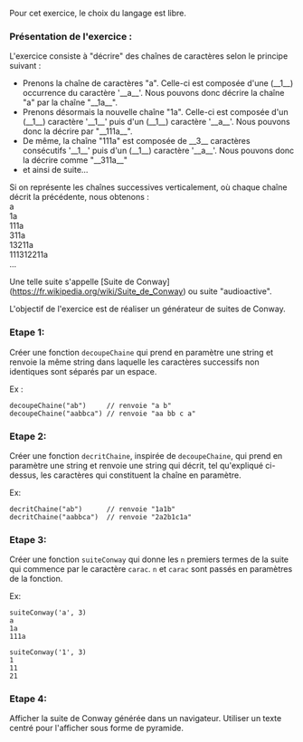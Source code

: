 Pour cet exercice, le choix du langage est libre. 

### Présentation de l'exercice :

L'exercice consiste à "décrire" des chaînes de caractères selon le principe suivant :

<ul>
<li>Prenons la chaîne de caractères "a". Celle-ci est composée d'une (__1__) occurrence du caractère '__a__'. Nous pouvons donc décrire la chaîne "a" par la chaîne "__1a__".
<li>Prenons désormais la nouvelle chaîne "1a". Celle-ci est composée d'un (__1__) caractère '__1__' puis d'un (__1__) caractère '__a__'. Nous pouvons donc la décrire par "__111a__".
<li>De même, la chaîne "111a" est composée de __3__ caractères consécutifs '__1__' puis d'un (__1__) caractère '__a__'. Nous pouvons donc la décrire comme "__311a__"
<li>et ainsi de suite...
</ul>

Si on représente les chaînes successives verticalement, où chaque chaîne décrit la précédente, nous obtenons : 
<br/>a
<br/>1a
<br/>111a
<br/>311a
<br/>13211a
<br/>111312211a
<br/>...

Une telle suite s'appelle [Suite de Conway] (https://fr.wikipedia.org/wiki/Suite_de_Conway) ou suite "audioactive".

L'objectif de l'exercice est de réaliser un générateur de suites de Conway.


### Etape 1:
Créer une fonction `decoupeChaine` qui prend en paramètre une string et renvoie la même string dans laquelle les caractères successifs non identiques sont séparés par un espace.

Ex :

    decoupeChaine("ab")     // renvoie "a b"
    decoupeChaine("aabbca") // renvoie "aa bb c a"

### Etape 2:
Créer une fonction `decritChaine`, inspirée de `decoupeChaine`, qui prend en paramètre une string et renvoie une string qui décrit, tel qu'expliqué ci-dessus, les caractères qui constituent la chaîne en paramètre.

Ex:

    decritChaine("ab")      // renvoie "1a1b"
    decritChaine("aabbca")  // renvoie "2a2b1c1a"

### Etape 3:
Créer une fonction `suiteConway` qui donne les `n` premiers termes de la suite qui commence par le caractère `carac`. `n` et `carac` sont passés en paramètres de la fonction.

Ex:

    suiteConway('a', 3)  
    a
    1a
    111a

    suiteConway('1', 3)  
    1
    11
    21
    
### Etape 4:
Afficher la suite de Conway générée dans un navigateur. Utiliser un texte centré pour l'afficher sous forme de pyramide.
